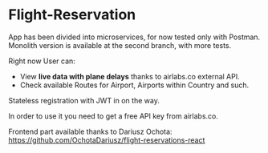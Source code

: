 # Flight-Reservation
App has been divided into microservices, for now tested only with Postman.<br>
Monolith version is available at the second branch, with more tests.  <br>

Right now User can:<br>
* View __live data with plane delays__ thanks to airlabs.co external API.  <br>
* Check available Routes for Airport, Airports within Country and such.<br>

Stateless registration with JWT in on the way.<br>

In order to use it you need to get a free API key from airlabs.co.


Frontend part available thanks to Dariusz Ochota:  <br>
</a>
<a href="https://github.com/OchotaDariusz/flight-reservations-react">
  https://github.com/OchotaDariusz/flight-reservations-react
</a> 
